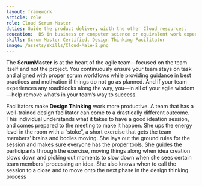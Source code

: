 ```yaml
---
layout: framework
article: role
role: Cloud Scrum Master
duties: Guide the product delivery width the other Cloud resources.
education:  BS in business or computer science or equivalent work experience.
skills: Scrum Master Certified, Design Thinking Facilitator
image: /assets/skills/Cloud-Male-2.png
---
```

The **ScrumMaster** is at the heart of the agile team—focused on the team itself and not the project. You continuously ensure your team stays on task and aligned with proper scrum workflows while providing guidance in best practices and motivation if things do not go as planned. And if your team experiences any roadblocks along the way, you—in all of your agile wisdom—help remove what’s in your team’s way to success.

Facilitators make **Design Thinking** work more productive. A team that has a well-trained design facilitator can come to a drastically different outcome. This individual understands what it takes to have a good ideation session, and comes prepared to the meeting to make it happen. She ups the energy level in the room with a “stoke”, a short exercise that gets the team members’ brains and bodies moving. She lays out the ground rules for the session and makes sure everyone has the proper tools. She guides the participants through the exercise, moving things along when idea creation slows down and picking out moments to slow down when she sees certain team members’ processing an idea. She also knows when to call the session to a close and to move onto the next phase in the design thinking process